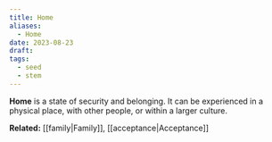 ```yaml
---
title: Home
aliases:
  - Home
date: 2023-08-23
draft:
tags:
  - seed
  - stem
---
```


**Home** is a state of security and belonging. It can be experienced in a physical place, with other people, or within a larger culture.

**Related:** [[family|Family]], [[acceptance|Acceptance]]